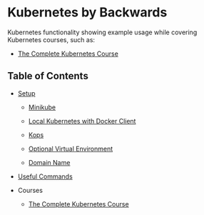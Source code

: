 # Kubernetes by Backwards

Kubernetes functionality showing example usage while covering Kubernetes courses, such as:

- [The Complete Kubernetes Course](www.udemy.com/learn-devops-the-complete-kubernetes-course)

## Table of Contents

- [Setup](docs/setup.md)
  
  - [Minikube](docs/minikube.md)
  
  - [Local Kubernetes with Docker Client](docs/local-kubernetes.md)
  
  - [Kops](docs/kops.md)

  - [Optional Virtual Environment](docs/virtual-environment.md)

  - [Domain Name](docs/domain-name.md)
  
- [Useful Commands](docs/commands.md) 

- Courses

  - [The Complete Kubernetes Course](kubernetes-course/README.md)